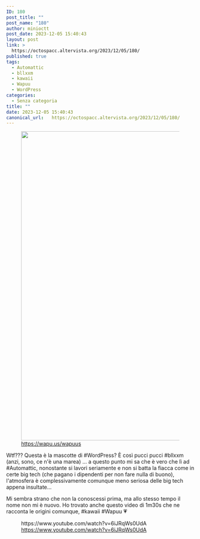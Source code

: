 ```yaml
---
ID: 180
post_title: ""
post_name: "180"
author: minioctt
post_date: 2023-12-05 15:40:43
layout: post
link: >
  https://octospacc.altervista.org/2023/12/05/180/
published: true
tags:
  - Automattic
  - bllxxm
  - kawaii
  - Wapuu
  - WordPress
categories:
  - Senza categoria
title: ""
date: 2023-12-05 15:40:43
canonical_url:   https://octospacc.altervista.org/2023/12/05/180/
---
```

<!-- wp:image {"id":181,"width":"826px","height":"auto","sizeSlug":"large","linkDestination":"none"} -->
<figure class="wp-block-image size-large is-resized"><img src="{{site.cdnurl}}/assets/uploads/2023/12/image-960x542.png" alt="" class="wp-image-181" style="width:826px;height:auto"/><figcaption class="wp-element-caption"><a href="https://wapu.us/wapuus">https://wapu.us/wapuus</a></figcaption></figure>
<!-- /wp:image -->

<!-- wp:paragraph -->
<p></p>
<!-- /wp:paragraph -->

<!-- wp:paragraph -->
<p>Wtf??? Questa è la mascotte di #WordPress? È così pucci pucci #bllxxm (anzi, sono, ce n'è una marea) ... a questo punto mi sa che è vero che lì ad #Automattic, nonostante si lavori seriamente e non si batta la fiacca come in certe big tech (che pagano i dipendenti per non fare nulla di buono), l'atmosfera è complessivamente comunque meno seriosa delle big tech appena insultate...</p>
<!-- /wp:paragraph -->

<!-- wp:paragraph -->
<p>Mi sembra strano che non la conoscessi prima, ma allo stesso tempo il nome non mi è nuovo. Ho trovato anche questo video di 1m30s che ne racconta le origini comunque, #kawaii #Wapuu 💗️</p>
<!-- /wp:paragraph -->

<!-- wp:paragraph -->
<p></p>
<!-- /wp:paragraph -->

<!-- wp:embed {"url":"https://www.youtube.com/watch?v=6iJRqWs0UdA","type":"video","providerNameSlug":"youtube","responsive":true,"className":"wp-embed-aspect-16-9 wp-has-aspect-ratio"} -->
<figure class="wp-block-embed is-type-video is-provider-youtube wp-block-embed-youtube wp-embed-aspect-16-9 wp-has-aspect-ratio"><div class="wp-block-embed__wrapper">
https://www.youtube.com/watch?v=6iJRqWs0UdA
</div><figcaption class="wp-element-caption"><a href="https://www.youtube.com/watch?v=6iJRqWs0UdA">https://www.youtube.com/watch?v=6iJRqWs0UdA</a></figcaption></figure>
<!-- /wp:embed -->